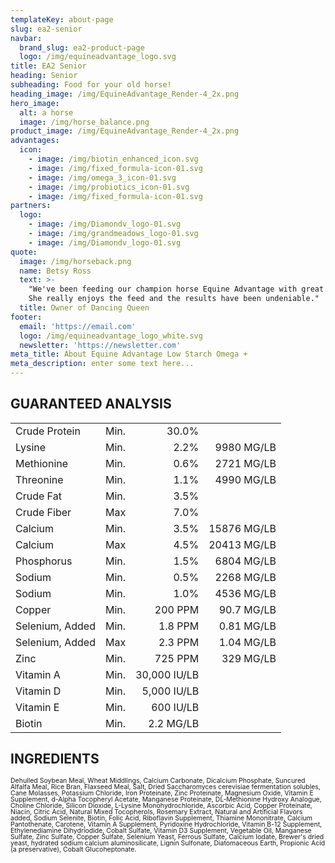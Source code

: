 ```yaml
---
templateKey: about-page
slug: ea2-senior
navbar:
  brand_slug: ea2-product-page
  logo: /img/equineadvantage_logo.svg
title: EA2 Senior
heading: Senior
subheading: Food for your old horse!
heading_image: /img/EquineAdvantage_Render-4_2x.png
hero_image:
  alt: a horse
  image: /img/horse_balance.png
product_image: /img/EquineAdvantage_Render-4_2x.png
advantages:
  icon:
    - image: /img/biotin_enhanced_icon.svg
    - image: /img/fixed_formula-icon-01.svg
    - image: /img/omega_3_icon-01.svg
    - image: /img/probiotics_icon-01.svg
    - image: /img/fixed_formula-icon-01.svg
partners:
  logo:
    - image: /img/Diamondv_logo-01.svg
    - image: /img/grandmeadows_logo-01.svg
    - image: /img/Diamondv_logo-01.svg
quote:
  image: /img/horseback.png
  name: Betsy Ross
  text: >-
    "We've been feeding our champion horse Equine Advantage with great results.
    She really enjoys the feed and the results have been undeniable."
  title: Owner of Dancing Queen
footer:
  email: 'https://email.com'
  logo: /img/equineadvantage_logo_white.svg
  newsletter: 'https://newsletter.com'
meta_title: About Equine Advantage Low Starch Omega +
meta_description: enter some text here...
---
```

<!-- DO NOT EDIT WITH RICH TEXT EDITOR, ONLY USE MARKDOWN, OR NETLIFY CMS WILL STRIP THE TABLE FORMATTING -->

## GUARANTEED ANALYSIS

<span style="font-size:.75em; line-height: 10px;">

|                 |      |              |             |
| --------------- | :--: | -----------: | ----------: |
| Crude Protein   | Min. |        30.0% |             |
| Lysine          | Min. |         2.2% |  9980 MG/LB |
| Methionine      | Min. |         0.6% |  2721 MG/LB |
| Threonine       | Min. |         1.1% |  4990 MG/LB |
| Crude Fat       | Min. |         3.5% |             |
| Crude Fiber     | Max  |         7.0% |             |
| Calcium         | Min. |         3.5% | 15876 MG/LB |
| Calcium         | Max  |         4.5% | 20413 MG/LB |
| Phosphorus      | Min. |         1.5% |  6804 MG/LB |
| Sodium          | Min. |         0.5% |  2268 MG/LB |
| Sodium          | Min. |         1.0% |  4536 MG/LB |
| Copper          | Min. |      200 PPM |  90.7 MG/LB |
| Selenium, Added | Min. |      1.8 PPM |  0.81 MG/LB |
| Selenium, Added | Max  |      2.3 PPM |  1.04 MG/LB |
| Zinc            | Min. |      725 PPM |   329 MG/LB |
| Vitamin A       | Min. | 30,000 IU/LB |             |
| Vitamin D       | Min. |  5,000 IU/LB |             |
| Vitamin E       | Min. |    600 IU/LB |             |
| Biotin          | Min. |    2.2 MG/LB |             |

</span>

## INGREDIENTS

<span style="font-size:.75em; line-height: 10px;">

Dehulled Soybean Meal, Wheat Middlings, Calcium Carbonate, Dicalcium Phosphate, Suncured Alfalfa Meal, Rice Bran, Flaxseed Meal, Salt, Dried Saccharomyces cerevisiae fermentation solubles, Cane Molasses, Potassium Chloride, Iron Proteinate, Zinc Proteinate, Magnesium Oxide, Vitamin E Supplement, d-Alpha Tocopheryl Acetate, Manganese Proteinate, DL-Methionine Hydroxy Analogue, Choline Chloride, Silicon Dioxide, L-Lysine Monohydrochloride, Ascorbic Acid, Copper Proteinate, Niacin, Citric Acid, Natural Mixed Tocopherols, Rosemary Extract, Natural and Artificial Flavors added, Sodium Selenite, Biotin, Folic Acid, Riboflavin Supplement, Thiamine Mononitrate, Calcium Pantothenate, Carotene, Vitamin A Supplement, Pyridoxine Hydrochloride, Vitamin B-12 Supplement, Ethylenediamine Dihydriodide, Cobalt Sulfate, Vitamin D3 Supplement, Vegetable Oil, Manganese Sulfate, Zinc Sulfate, Copper Sulfate, Selenium Yeast, Ferrous Sulfate, Calcium Iodate, Brewer's dried yeast, hydrated sodium calcium aluminosilicate, Lignin Sulfonate, Diatomaceous Earth, Propionic Acid (a preservative), Cobalt Glucoheptonate.

</span>
